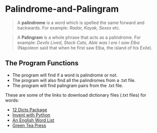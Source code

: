 # Palindrome-and-Palingram

> A **palindrome** is a word which is spelled the same forward and backwards. For example: *Radar, Kayak, Sexes* etc.

> A **Palingram** is a whole phrase that acts as a palindrome. For example: *Devils Lived, Stack Cats, Able was I ere I saw Elba* (Napoleon said that when he first saw Elba, the island of his Exile).

## The Program Functions

 - The program will find if a word is palindrome or not.
 - The program will also find all the palindromes from a .txt file.
 - The program will find palingram pairs from the .txt file.


These are some of the links to download dictionary files (.txt files) for words:

 - [12 Dicts Package ](http://wordlist.aspell.net/12dicts/)
 - [Invent with Python](https://inventwithpython.com/dictionary.txt)
 - [An English Word List](http://www-personal.umich.edu/%7Ejlawler/wordlist.html)
 - [Green Tea Press](http://greenteapress.com/thinkpython2/code/words.txt)
